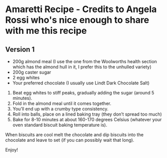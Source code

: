 # Amaretti Recipe - Credits to Angela Rossi who's nice enough to share with me this recipe

## Version 1
* 200g almond meal (I use the one from the Woolworths health section which has the almond hull in it, I prefer this to the unhulled variety)
* 200g caster sugar
* 2 egg whites
* Your preferred chocolate (I usually use Lindt Dark Chocolate Salt)  
 
1. Beat egg whites to stiff peaks, gradually adding the sugar (around 5 minutes). 
2. Fold in the almond meal until it comes together. 
3. You’ll end up with a crumby type consistency.
4. Roll into balls, place on a lined baking tray (they don’t spread too much)
5. Bake for 8-10 minutes at about 160-170 degrees Celsius (whatever your oven standard biscuit baking temperature is). 
 
When biscuits are cool melt the chocolate and dip biscuits into the chocolate and leave to set (if you can possibly wait that long).
 
Enjoy!
